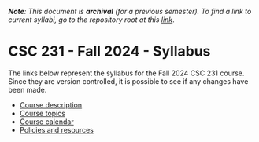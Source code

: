***Note**: This document is **archival** (for a previous semester).  To find a link to current syllabi, go to the repository root at this [link](https://github.com/turketwh/syllabi/blob/main/readme.md)*.

# CSC 231 - Fall 2024 - Syllabus

The links below represent the syllabus for the Fall 2024 CSC 231 course.
Since they are version controlled, it is possible to see if any changes have been made.

* [Course description](description.md)
* [Course topics](topics.md)
* [Course calendar](calendar.md)
* [Policies and resources](../../../common/policies_and_resources.md)
